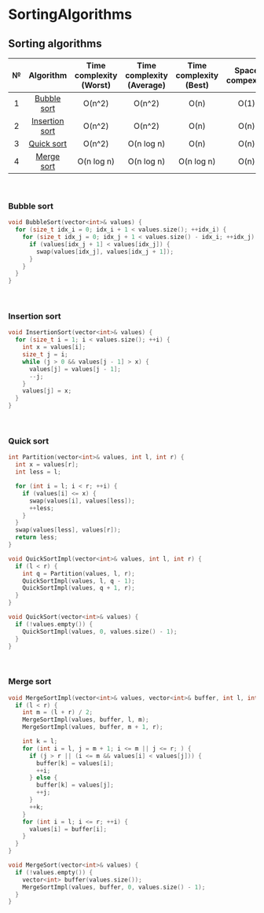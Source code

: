 # SortingAlgorithms


## Sorting algorithms 

| № |          Algorithm           | Time complexity (Worst) | Time complexity (Average) |   Time complexity (Best)  | Space compexity |
|:-:|:----------------------------:|:-----------------------:|:-------------------------:|:-------------------------:|:---------------:|
| 1 |    [Bubble sort](#Bubble)    |          O(n^2)         |          O(n^2)           |            O(n)           |       O(1)      |
| 2 | [Insertion sort](#Insertion) |          O(n^2)         |          O(n^2)           |            O(n)           |       O(n)      |
| 3 |     [Quick sort](#Quick)     |          O(n^2)         |         O(n log n)        |            O(n)           |       O(n)      |
| 4 |     [Merge sort](#Merge)     |       O(n log n)        |         O(n log n)        |         O(n log n)        |       O(n)      |


<br/>


### <a name="Bubble"></a> Bubble sort

```c++
void BubbleSort(vector<int>& values) {
  for (size_t idx_i = 0; idx_i + 1 < values.size(); ++idx_i) {
    for (size_t idx_j = 0; idx_j + 1 < values.size() - idx_i; ++idx_j) {
      if (values[idx_j + 1] < values[idx_j]) {
        swap(values[idx_j], values[idx_j + 1]);
      }
    }
  }
}
```

<br/>

### <a name="Insertion"></a> Insertion sort

```c++
void InsertionSort(vector<int>& values) {
  for (size_t i = 1; i < values.size(); ++i) {
    int x = values[i];
    size_t j = i;
    while (j > 0 && values[j - 1] > x) {
      values[j] = values[j - 1];
      --j;
    }
    values[j] = x;
  }
}
```

<br/>

### <a name="Quick"></a> Quick sort

```c++
int Partition(vector<int>& values, int l, int r) {
  int x = values[r];
  int less = l;

  for (int i = l; i < r; ++i) {
    if (values[i] <= x) {
      swap(values[i], values[less]);
      ++less;
    }
  }
  swap(values[less], values[r]);
  return less;
}

void QuickSortImpl(vector<int>& values, int l, int r) {
  if (l < r) {
    int q = Partition(values, l, r);
    QuickSortImpl(values, l, q - 1);
    QuickSortImpl(values, q + 1, r);
  }
}

void QuickSort(vector<int>& values) {
  if (!values.empty()) {
    QuickSortImpl(values, 0, values.size() - 1);
  }
}
```

<br/>

### <a name="Merge"></a> Merge sort

```c++
void MergeSortImpl(vector<int>& values, vector<int>& buffer, int l, int r) {
  if (l < r) {
    int m = (l + r) / 2;
    MergeSortImpl(values, buffer, l, m);
    MergeSortImpl(values, buffer, m + 1, r);

    int k = l;
    for (int i = l, j = m + 1; i <= m || j <= r; ) {
      if (j > r || (i <= m && values[i] < values[j])) {
        buffer[k] = values[i];
        ++i;
      } else {
        buffer[k] = values[j];
        ++j;
      }
      ++k;
    }
    for (int i = l; i <= r; ++i) {
      values[i] = buffer[i];
    }
  }
}

void MergeSort(vector<int>& values) {
  if (!values.empty()) {
    vector<int> buffer(values.size());
    MergeSortImpl(values, buffer, 0, values.size() - 1);
  }
}
```

